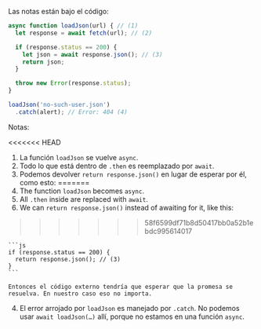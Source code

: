 
Las notas están bajo el código:

```js run
async function loadJson(url) { // (1)
  let response = await fetch(url); // (2)

  if (response.status == 200) {
    let json = await response.json(); // (3)
    return json;
  }

  throw new Error(response.status);
}

loadJson('no-such-user.json')
  .catch(alert); // Error: 404 (4)
```

Notas:

<<<<<<< HEAD
1. La función `loadJson` se vuelve `async`.
2. Todo lo que está dentro de `.then` es reemplazado por `await`.
3. Podemos devolver `return response.json()` en lugar de esperar por él, como esto:
=======
1. The function `loadJson` becomes `async`.
2. All `.then` inside are replaced with `await`.
3. We can `return response.json()` instead of awaiting for it, like this:
>>>>>>> 58f6599df71b8d50417bb0a52b1ebdc995614017

    ```js
    if (response.status == 200) {
      return response.json(); // (3)
    }
    ```

    Entonces el código externo tendría que esperar que la promesa se resuelva. En nuestro caso eso no importa.
4. El error arrojado por `loadJson` es manejado por `.catch`. No podemos usar `await loadJson(…)` allí, porque no estamos en una función `async`.
